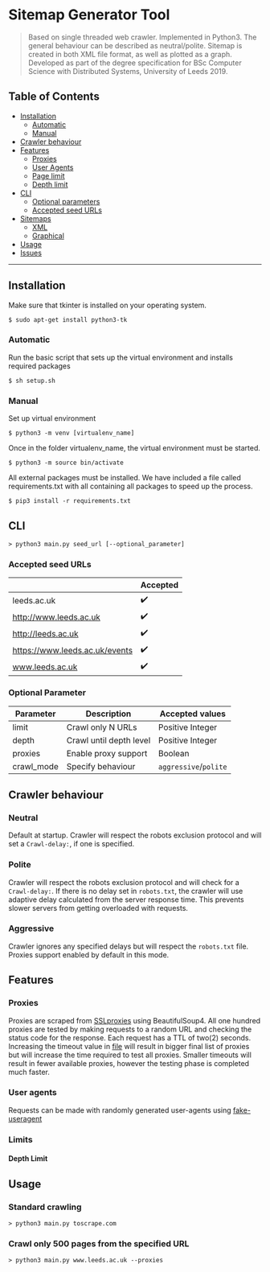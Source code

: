 # Sitemap Generator Tool

> Based on single threaded web crawler. Implemented in Python3.
The general behaviour can be described as neutral/polite. Sitemap is created in both XML file format, as well as plotted as a graph. Developed as part of the degree specification for BSc Computer Science with Distributed Systems, University of Leeds 2019.
## Table of Contents 

- [Installation](#installation)
  - [Automatic](#automatic)  
  - [Manual](#manual)
- [Crawler behaviour](#behaviour)
- [Features](#features)
  - [Proxies](#proxies)
  - [User Agents](#user-agents)
  - [Page limit](#page-limit)
  - [Depth limit](#depth_limit)
- [CLI](#)
  - [Optional parameters](#optional_args)
  - [Accepted seed URLs](#accepted_seed)
- [Sitemaps](#)
  - [XML](#xml)
  - [Graphical](#graph)
- [Usage](#usage)
- [Issues](#issues)

---

## Installation
Make sure that tkinter is installed on your operating system.

```shell
$ sudo apt-get install python3-tk
```

### Automatic 

Run the basic script that sets up the virtual environment and installs required packages

```shell
$ sh setup.sh
```

### Manual 

Set up virtual environment

```shell
$ python3 -m venv [virtualenv_name]
```
Once in the folder virtualenv_name, the virtual environment must be started.

```shell
$ python3 -m source bin/activate
```

All external packages must be installed. We have included a file called requirements.txt with
all containing all packages to speed up the process.

```shell
$ pip3 install -r requirements.txt
```

## CLI

```shell
> python3 main.py seed_url [--optional_parameter]
```

### Accepted seed URLs

|  | Accepted|
| ---| ---     |
| leeds.ac.uk| :heavy_check_mark: |
| http://www.leeds.ac.uk | :heavy_check_mark:|
| http://leeds.ac.uk | :heavy_check_mark: |
| https://www.leeds.ac.uk/events | :heavy_check_mark: |
| www.leeds.ac.uk | :heavy_check_mark: |

### Optional Parameter

| Parameter | Description| Accepted values|
| ---| --- | ---     |
| limit| Crawl only N URLs       | Positive Integer      |
| depth | Crawl until depth level | Positive Integer      |
| proxies | Enable proxy support | Boolean               |
| crawl_mode | Specify behaviour | `aggressive`/`polite` |


## Crawler behaviour
### Neutral
Default at startup. Crawler will respect the robots exclusion protocol and will set a `Crawl-delay:`, if one is specified.

### Polite
Crawler will respect the robots exclusion protocol and will check for a `Crawl-delay:`. If there is no delay set in `robots.txt`, the crawler will use adaptive delay calculated from the server response time. This prevents slower servers from getting overloaded with requests.

### Aggressive
Crawler ignores any specified delays but will respect the `robots.txt` file. Proxies support enabled by default in this mode.

## Features
### Proxies
Proxies are scraped from [SSLproxies](https://www.sslproxies.org/) using BeautifulSoup4. All one hundred proxies are tested by making requests to a random URL and checking the status code for the response. Each request has a TTL of two(2) seconds. Increasing the timeout value in [file](proxyFinder.py) will result in bigger final list of proxies but will increase the time required to test all proxies. Smaller timeouts will result in fewer available proxies, however the testing phase is completed much faster.

### User agents
Requests can be made with randomly generated user-agents using [fake-useragent](https://github.com/hellysmile/fake-useragent)

### Limits
#### Depth Limit

## Usage 
### Standard crawling
```shell
> python3 main.py toscrape.com
```

### Crawl only 500 pages from the specified URL
```shell
> python3 main.py www.leeds.ac.uk --proxies
```
